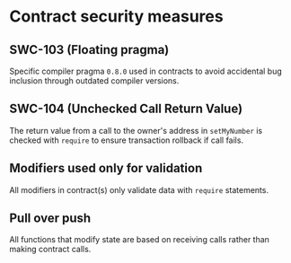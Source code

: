 # Contract security measures

## SWC-103 (Floating pragma)

Specific compiler pragma `0.8.0` used in contracts to avoid accidental bug inclusion through outdated compiler versions.

## SWC-104 (Unchecked Call Return Value)

The return value from a call to the owner's address in `setMyNumber` is checked with `require` to ensure transaction rollback if call fails.

## Modifiers used only for validation

All modifiers in contract(s) only validate data with `require` statements.

## Pull over push

All functions that modify state are based on receiving calls rather than making contract calls.
